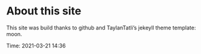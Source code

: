# About this site

This site was build thanks to github and TaylanTatli’s jekeyll theme template: moon.



Time: 2021-03-21 14:36